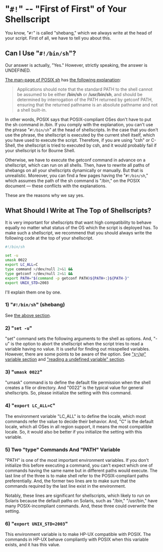 # "`#!`" -- "First of First" of Your Shellscript

You know, "`#!`" is called "shebang," which we always write at the head of your script. First of all, we have to tell you about this.

## Can I Use "`#!/bin/sh`"?

Our answer is actually, "Yes." However, strictly speaking, the answer is UNDEFINED.

[The man-page of POSIX sh](https://pubs.opengroup.org/onlinepubs/9699919799/utilities/sh.html) has [the following explanation](https://pubs.opengroup.org/onlinepubs/9699919799/utilities/sh.html#tag_20_117_16):

> Applications should note that the standard PATH to the shell cannot be assumed to be either **/bin/sh** or **/usr/bin/sh**, and should be determined by interrogation of the PATH returned by getconf PATH, ensuring that the returned pathname is an absolute pathname and not a shell built-in.

In other words, POSIX says that POSIX-compliant OSes don't have to put the sh command in /bin. If you comply with the explanation, you can't use the phrase "`#!/bin/sh`" at the head of shellscripts. In the case that you don't use the phrase, the shellscript is executed by the current shell itself, which you have used to execute the script. Therefore, if you are using "csh" or C-Shell, the shellscript is tried to executed by csh, and it would probably fail if your shellscript is for Bourne Shell.

Otherwise, we have to execute the getconf command in advance on a shellscript, which can run on all shells. Then, have to rewrite all paths of shebangs on all your shellscripts dynamically or manually. But that is unrealistic. Moreover, you can find a few pages having the "`#!/bin/sh`," which assumes the path of the sh command is "/bin," on the POSIX document — these conflicts with the explanations.

These are the reasons why we say yes.

## What Should I Write at The Top of Shellscripts?

It is very important for shellscripts that want high compatibility to behave equally no matter what status of the OS which the script is deployed has. To make such a shellscript, we recommend that you should always write the following code at the top of your shellscript.

```sh
#!/bin/sh

set -u
umask 0022
export LC_ALL=C
type command >/dev/null 2>&1 &&
type getconf >/dev/null 2>&1 &&
export PATH="$(command -p getconf PATH)${PATH+:}${PATH-}"
export UNIX_STD=2003
```

I'll explain them one by one.

### 1) "`#!/bin/sh`" (shebang)

See [the above section](#can-we-use-binsh).

### 2) "`set -u`"

"set" command sets the following arguments to the shell as options. And, "-u" is the option to abort the shellscript when the script tries to read a variable having no value. It is useful for finding out misspelled variables. However, there are some points to be aware of the option. See ["`$*`/`$@`" variable section](-2440.md) and ["reading a undefined variable" section](variables.md#reading-a-undefined-variable).

### 3) "`umask 0022`"

"umask" command is to define the default file permission when the shell creates a file or directory. And "0022" is the typical value for general shellscripts. So, please initialize the setting with this command.

### 4) "`export LC_ALL=C`"

The environment variable "LC_ALL" is to define the locale, which most commands refer the value to decide their behavior. And, "C" is the default locale, which all OSes in all region support, it means the most compatible locale. So, it would also be better if you initialize the setting with this variable.

### 5) Two "type" Commands And "PATH" Variable

"PATH" is one of the most important environment variables. If you don't initialize this before executing a command, you can't expect which one of commands having the same name but in different paths would execute. The last line of the three is to make shell refer to the POSIX-compliant paths preferentially. And, the former two lines are to make sure that the commands required by the last line exist in the environment.

Notably, these lines are significant for shellscripts, which likely to run on Solaris because the default paths on Solaris, such as "/bin," "/usr/bin," have many POSIX-incompliant commands. And, these three could overwrite the setting.

### 6) "`export UNIX_STD=2003`"

This environment variable is to make HP-UX compatible with POSIX. The commands in HP-UX behave compliantly with POSIX when this variable exists, and it has this value.

